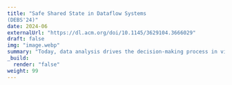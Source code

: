 ```yaml
---
title: "Safe Shared State in Dataflow Systems
(DEBS'24)"
date: 2024-06
externalUrl: "https://dl.acm.org/doi/10.1145/3629104.3666029"
draft: false
img: "image.webp"
summary: "Today, data analysis drives the decision-making process in virtually every human activity. This demands for software platforms that offer simple programming abstractions to express data analysis tasks and that can execute them in an efficient and scalable way..."
_build:
  render: "false"
weight: 99
---
```

